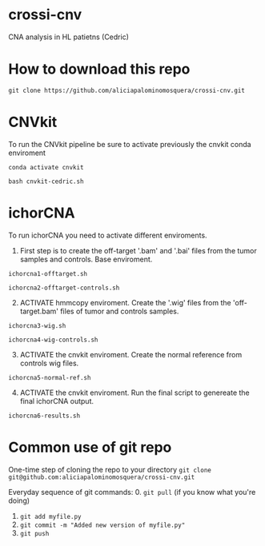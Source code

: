 # crossi-cnv
CNA analysis in HL patietns (Cedric)

# How to download this repo
`git clone https://github.com/aliciapalominomosquera/crossi-cnv.git`

# CNVkit
To run the CNVkit pipeline be sure to activate previously the cnvkit conda enviroment

`conda activate cnvkit`

`bash cnvkit-cedric.sh`

# ichorCNA
To run ichorCNA you need to activate different enviroments. 

1. First step is to create the off-target '.bam' and '.bai' files from the tumor samples and controls. Base enviroment.

  `ichorcna1-offtarget.sh`

  `ichorcna2-offtarget-controls.sh`

2. ACTIVATE hmmcopy enviroment. Create the '.wig' files from the 'off-target.bam' files of tumor and controls samples.

  `ichorcna3-wig.sh`

  `ichorcna4-wig-controls.sh`

3. ACTIVATE the cnvkit enviroment. Create the normal reference from controls wig files.  

  `ichorcna5-normal-ref.sh`

4. ACTIVATE the cnvkit enviroment. Run the final script to genereate the final ichorCNA output.

`ichorcna6-results.sh`

# Common use of git repo
One-time step of cloning the repo to your directory
`git clone git@github.com:aliciapalominomosquera/crossi-cnv.git`

Everyday sequence of git commands: 0. `git pull` (if you know what you're doing)
1. `git add myfile.py`
2. `git commit -m "Added new version of myfile.py"`
3. `git push`
